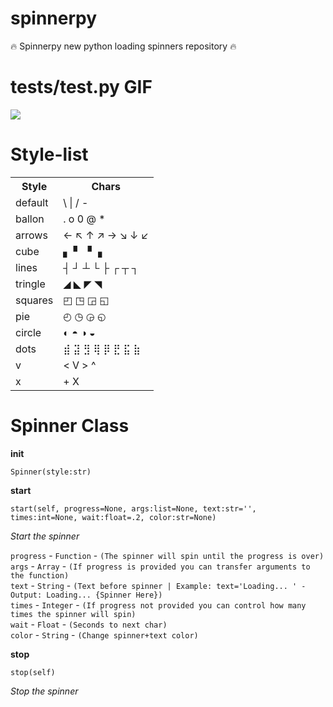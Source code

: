 # spinnerpy
🔥 Spinnerpy new python loading spinners repository 🔥

# tests/test.py GIF
<img src="https://image.prntscr.com/image/FQd_WtrqTXedcAr--0iaTg.gif">

# Style-list

<table>
  <tr>
    <th>Style</th>
    <th>Chars</th>
  </tr>
  <tr>
    <td>default</td>
    <td>\ | / -</td>
  </tr>
  <tr>
    <td>ballon</td>
    <td>. o 0 @ *</td>
  </tr>
  <tr>
    <td>arrows</td>
    <td>← ↖ ↑ ↗ → ↘ ↓ ↙</td>
  </tr>
  <tr>
    <td>cube</td>
    <td>▖ ▘ ▝ ▗</td>
  </tr>
  <tr>
    <td>lines</td>
    <td>┤ ┘ ┴ └ ├ ┌ ┬ ┐</td>
  </tr>
  <tr>
    <td>tringle</td>
    <td>◢ ◣ ◤ ◥</td>
  </tr>
  <tr>
    <td>squares</td>
    <td>◰ ◳ ◲ ◱</td>
  </tr>
  <tr>
    <td>pie</td>
    <td>◴ ◷ ◶ ◵</td>
  </tr>
  <tr>
    <td>circle</td>
    <td>◐ ◓ ◑ ◒</td>
  </tr>
  <tr>
    <td>dots</td>
    <td>⣾ ⣽ ⣻ ⢿ ⡿ ⣟ ⣯ ⣷</td>
  </tr>
  <tr>
    <td>v</td>
    <td>< V > ^</td>
  </tr>
  <tr>
    <td>x</td>
    <td>+ X</td>
  </tr>
</table>

# Spinner Class

<b>__init__</b>
```
Spinner(style:str)
```

<b>start</b>
```
start(self, progress=None, args:list=None, text:str='', times:int=None, wait:float=.2, color:str=None)
```
<i>Start the spinner</i>

`progress` - `Function` - `(The spinner will spin until the progress is over)`<br/>
`args` - `Array` - `(If progress is provided you can transfer arguments to the function)`<br/>
`text` - `String` - `(Text before spinner | Example: text='Loading... ' - Output: Loading... {Spinner Here})`<br/>
`times` - `Integer` - `(If progress not provided you can control how many times the spinner will spin)`<br/>
`wait` - `Float` - `(Seconds to next char)`<br/>
`color` - `String` - `(Change spinner+text color)`<br/>

<b>stop</b>
```
stop(self)
```
<i>Stop the spinner</i>
